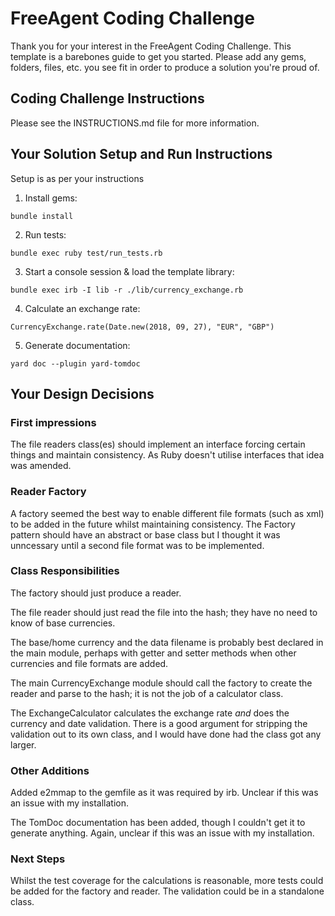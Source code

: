 # FreeAgent Coding Challenge

Thank you for your interest in the FreeAgent Coding Challenge. This template is a barebones guide to get you started. Please add any gems, folders, files, etc. you see fit in order to produce a solution you're proud of.

## Coding Challenge Instructions

Please see the INSTRUCTIONS.md file for more information.

## Your Solution Setup and Run Instructions

Setup is as per your instructions

1. Install gems:

```
bundle install
```

2. Run tests:

```
bundle exec ruby test/run_tests.rb
```

3. Start a console session & load the template library:

```
bundle exec irb -I lib -r ./lib/currency_exchange.rb
```

4. Calculate an exchange rate:

```
CurrencyExchange.rate(Date.new(2018, 09, 27), "EUR", "GBP")
```

5. Generate documentation:

```
yard doc --plugin yard-tomdoc
```

## Your Design Decisions

### First impressions

The file readers class(es) should implement an interface forcing certain things and maintain consistency. As Ruby doesn't utilise interfaces that idea was amended.

### Reader Factory

A factory seemed the best way to enable different file formats (such as xml) to be added in the future whilst maintaining consistency.
The Factory pattern should have an abstract or base class but I thought it was unncessary until a second file format was to be implemented.

### Class Responsibilities

The factory should just produce a reader.

The file reader should just read the file into the hash; they have no need to know of base currencies.

The base/home currency and the data filename is probably best declared in the main module, perhaps with getter and setter methods when other currencies and file formats are added.

The main CurrencyExchange module should call the factory to create the reader and parse to the hash; it is not the job of a calculator class.

The ExchangeCalculator calculates the exchange rate _and_ does the currency and date validation. There is a good argument for stripping the validation out to its own class, and I would have done had the class got any larger.

### Other Additions

Added e2mmap to the gemfile as it was required by irb. Unclear if this was an issue with my installation.

The TomDoc documentation has been added, though I couldn't get it to generate anything. Again, unclear if this was an issue with my installation.

### Next Steps

Whilst the test coverage for the calculations is reasonable, more tests could be added for the factory and reader.
The validation could be in a standalone class.
